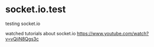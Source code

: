 # socket.io.test
testing socket.io

watched tutorials about socket.io https://www.youtube.com/watch?v=vQjiN8Qgs3c
